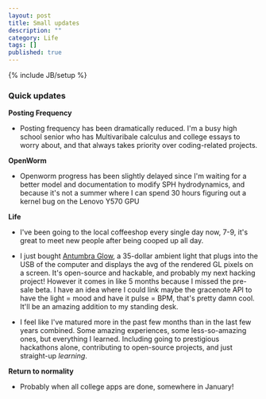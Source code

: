 ```yaml
---
layout: post
title: Small updates
description: ""
category: Life
tags: []
published: true
---
```


{% include JB/setup %}

### Quick updates

**Posting Frequency**

- Posting frequency has been dramatically reduced. I'm a busy high school senior who has Multivaribale calculus and college essays to worry about, and that always takes priority over coding-related projects. 


**OpenWorm**

- Openworm progress has been slightly delayed since I'm waiting for a better model and documentation to modify SPH hydrodynamics, and because it's not a summer where I can spend 30 hours figuring out a kernel bug on the Lenovo Y570 GPU


**Life**

- I've been going to the local coffeeshop every single day now, 7-9, it's great to meet new people after being cooped up all day. 

- I just bought [Antumbra Glow](https://antumbra.io/), a 35-dollar ambient light that plugs into the USB of the computer and displays the avg of the rendered GL pixels on a screen. It's open-source and hackable, and probably my next hacking project! However it comes in like 5 months because I missed the pre-sale beta.
I have an idea where I could link maybe the gracenote API to have the light = mood and have it pulse = BPM, that's pretty damn cool. It'll be an amazing addition to my standing desk.

- I feel like I've matured more in the past few months than in the last few years combined. Some amazing experiences, some less-so-amazing ones, but everything I learned. Including going to prestigious hackathons alone, contributing to open-source projects, and just straight-up _learning_.


**Return to normality**
- Probably when all college apps are done, somewhere in January!
